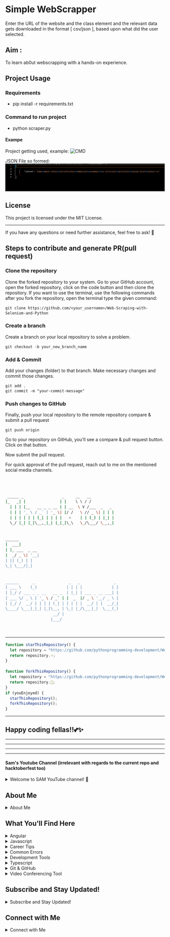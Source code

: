 # Simple WebScrapper

Enter the URL of the website and the class element and the relevant data gets downloaded in the format [ csv/json ], based upon what did the user selected.

## Aim :
To learn ab0ut webscrapping with a hands-on experience.

## Project Usage

### Requirements

- pip install -r requirements.txt


### Command to run project

- python scraper.py

#### Exampe

Project getting used, example:
![CMD](images/1ss.png)

JSON File so formed:
![Result JSON file](images/result_file.png)


## License

This project is licensed under the MIT License.

---

If you have any questions or need further assistance, feel free to ask! 🚀

## Steps to contribute and generate PR(pull request)

### Clone the repository

Clone the forked repository to your system. Go to your GitHub account, open the forked repository, click on the code button and then clone the repository.
If you want to use the terminal, use the following commands after you fork the repository, open the terminal type the given command:

```
git clone https://github.com/<your_username>/Web-Scraping-with-Selenium-and-Python
```

### Create a branch

Create a branch on your local repository to solve a problem.

```
git checkout -b your_new_branch_name
```

### Add & Commit

Add your changes (folder) to that branch.
Make necessary changes and commit those changes.

```
git add .
git commit -m "your-commit-message"
```

### Push changes to GitHub

Finally, push your local repository to the remote repository compare & submit a pull request

```
git push origin
```

Go to your repository on GitHub, you'll see a compare & pull request button. Click on that button.

Now submit the pull request.

For quick approval of the pull request, reach out to me on the mentioned social media channels.

```bash



 _____ _                 _     __   __
|_   _| |               | |    \ \ / /
  | | | |__   __ _ _ __ | | __  \ V /___  _   _
  | | | '_ \ / _` | '_ \| |/ /   \ // _ \| | | |
  | | | | | | (_| | | | |   <    | | (_) | |_| |
  \_/ |_| |_|\__,_|_| |_|_|\_\   \_/\___/ \__,_|


______
|  ___|
| |_ ___  _ __
|  _/ _ \| '__|
| || (_) | |
\_| \___/|_|


______      _               _   _               _
| ___ \    (_)             | | | |             | |
| |_/ / ___ _ _ __   __ _  | |_| | ___ _ __ ___| |
| ___ \/ _ \ | '_ \ / _` | |  _  |/ _ \ '__/ _ \ |
| |_/ /  __/ | | | | (_| | | | | |  __/ | |  __/_|
\____/ \___|_|_| |_|\__, | \_| |_/\___|_|  \___(_)
                     __/ |
                    |___/




```

---

```javascript
function starThisRepository() {
  let repository = "https://github.com/pythonprogramming-development/Web-Scraping-with-Selenium-and-Python";
  return repository.⭐;
}

function forkThisRepository() {
  let repository = "https://github.com/pythonprogramming-development/Web-Scraping-with-Selenium-and-Python"
  return repository.🍴;
}
if (youEnjoyed) {
  starThisRepository();
  forkThisRepository();
}
```

---

## Happy coding fellas!!💕✨

---
---
---
---

#### Sam's Youtube Channel (irrelevant with regards to the current repo and hacktoberfest too) 

<details>
  <summary>Welcome to SAM YouTube channel! 🎉</summary>
  In this channel, I share exciting content related to web development. Whether you're interested in Angular, Javascript, or Productivity tips, you'll find something valuable here.

  [YouTube Channel](http://youtube.com/@neweraofcoding)
</details>

## About Me

<details>
  <summary>About Me</summary>
  I'm Sam, and I'm passionate about product engineering and web development. I create videos that will help you learn web development.
</details>

## What You'll Find Here

<details>
  <summary>Angular</summary>
  Learn the fundamentals. I explained everything you need to get started with this JavaScript framework written in TypeScript. It is the web development framework for building the future. works at any scale. Loved by millions. Build for everyone. open-source framework for building single-page client applications using HTML and TypeScript.
</details>

<details>
  <summary>Javascript</summary>
  JavaScript is a powerful programming language that can add interactivity to a website. JavaScript is easy to learn. It's the foundation of frontend web development.
</details>

<details>
  <summary>Career Tips</summary>
  Self-assessment, goal setting, action planning, implementation, and refinement. By following these steps, you can develop a road map for achieving your career goals. Tips to improve your career development. Cultivating a beginner's mindset is a critical part of career growth. critical part of your professional growth.
</details>

<details>
  <summary>Common Errors</summary>
  Mistakes to Avoid in Software Development Projects.
</details>

<details>
  <summary>Development Tools</summary>
  Top Software Development Tools List.
</details>

<details>
  <summary>Typescript</summary>
  TypeScript extends JavaScript by adding types to the language. TypeScript speeds up your development experience by catching errors. TypeScript can help enhance and improve your web development projects.
</details>

<details>
  <summary>Git & GitHub</summary>
  GitHub is where over 100 million developers shape the future of software together. Contribute to the open-source community and manage Git repositories. This practical guide gets you to jump right into using GitHub, learning the basics of Git. Git and GitHub are two of the most essential tools in the world of software development.
</details>

<details>
  <summary>Video Conferencing Tool</summary>
  Unlock the potential of video conferencing software development. Dive into our guide for insights on key features and cost factors. If you're looking to integrate video communication into your app or planning to build a video streaming/conference app from scratch, create a fully customized audio & video conferencing app.
</details>

## Subscribe and Stay Updated!

<details>
  <summary>Subscribe and Stay Updated!</summary>
  Don't miss out on new videos! Subscribe to my channel and hit the notification bell 🔔 to receive updates whenever I upload fresh content. Let's learn, laugh, and explore together!

  [Subscribe to My Channel!](http://youtube.com/@neweraofcoding)
</details>

## Connect with Me

<details>
  <summary>Connect with Me</summary>
  - **YouTube**: [YouTube Channel Link](http://youtube.com/@neweraofcoding)
  - **Facebook**: [Facebook Page Link](https://www.facebook.com/learnangular2plus/)
  - **Instagram**: [Instagram Page Link](https://www.instagram.com/angular_development/)
  
  Feel free to reach out, comment on videos, and share your thoughts. I appreciate your support! 🙌
</details>
